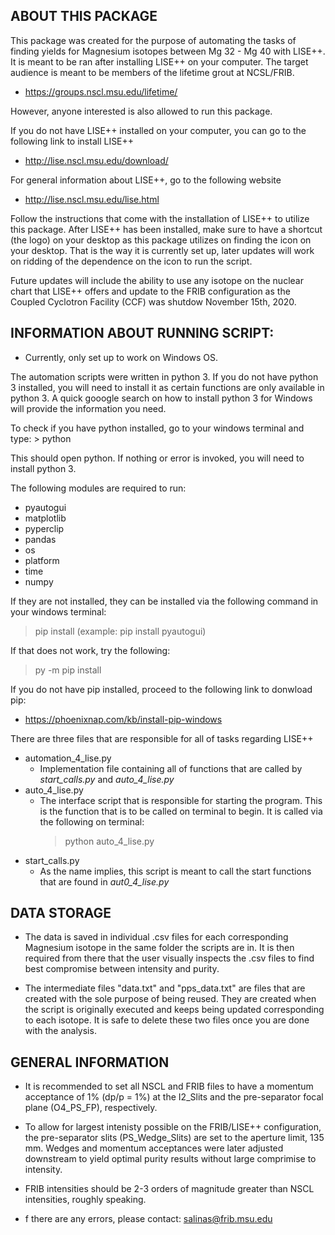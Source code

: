 ABOUT THIS PACKAGE 
------------------

This package was created for the purpose of automating the tasks of finding yields for 
Magnesium isotopes between Mg 32 - Mg 40 with LISE++. It is meant to be ran after installing LISE++ 
on your computer. The target audience is meant to be members of the lifetime grout at 
NCSL/FRIB.
 * https://groups.nscl.msu.edu/lifetime/

However, anyone interested is also allowed to run this package. 

If you do not have LISE++ installed on your computer, you can go to the following link to install 
LISE++
 * http://lise.nscl.msu.edu/download/

For general information about LISE++, go to the following website
 * http://lise.nscl.msu.edu/lise.html

Follow the instructions that come with the installation of LISE++ to utilize this package. After LISE++ has been installed, make sure to have a shortcut (the logo) on your desktop as this package utilizes on finding the icon on your desktop. That is the way it is currently set up, later updates will work on ridding of the dependence on the icon to run the 
script.

Future updates will include the ability to use any isotope on the nuclear chart that LISE++ offers and update to the 
FRIB configuration as the Coupled Cyclotron Facility (CCF) was shutdow November 15th, 2020. 


INFORMATION ABOUT RUNNING SCRIPT:
----------------------------------

* Currently, only set up to work on Windows OS.

The automation scripts were written in python 3. If you do not have python 3 installed, you will need to install it as
certain functions are only available in python 3. A quick gooogle search on how to install python 3 for Windows will provide 
the information you need.

To check if you have python installed, go to your windows terminal and type:
 	> python  

This should open python. If nothing or error is invoked, you will need to install python 3. 

The following modules are required to run:
 - pyautogui 
 - matplotlib 
 - pyperclip
 - pandas
 - os 
 - platform 
 - time 
 - numpy 

If they are not installed, they can be installed via the following command in your windows terminal:
 > pip install <MODULE> (example: pip install pyautogui)

If that does not work, try the following:
 > py -m pip install <MODULE> 

If you do not have pip installed, proceed to the following link to donwload pip:
  * https://phoenixnap.com/kb/install-pip-windows

There are three files that are responsible for all of tasks regarding LISE++
 - automation_4_lise.py 
 	- Implementation file containing all of functions that are called by  _start_calls.py_ and _auto_4_lise.py_
 - auto_4_lise.py
 	- The interface script that is responsible for starting the program. This is the function that is to be
 	called on terminal to begin. It is called via the following on terminal:
 		> python auto_4_lise.py 
 - start_calls.py
 	- As the name implies, this script is meant to call the start functions that are found in _aut0_4_lise.py_


DATA STORAGE 
------------

* The data is saved in individual .csv files for each corresponding Magnesium isotope in the same folder the scripts are in.
 It is then required from there that the user visually inspects the .csv files to find best compromise between intensity and purity.

* The intermediate files "data.txt" and "pps_data.txt" are files that are created with the sole purpose of being reused. They are created when the script is originally executed and keeps being updated corresponding to each isotope. It is safe to delete these two files once you are done with the analysis. 

GENERAL INFORMATION
-------------------

* It is recommended to set all NSCL and FRIB files to have a momentum acceptance of 1% (dp/p = 1%) at the I2_Slits and the pre-separator focal plane (O4_PS_FP), respectively.

* To allow for largest intenisty possible on the FRIB/LISE++ configuration, the pre-separator 
slits (PS_Wedge_Slits) are set to the aperture limit, 135 mm. Wedges and momentum acceptances were 
later adjusted downstream to yield optimal purity results without large comprimise to intensity.

* FRIB intensities should be 2-3 orders of magnitude greater than NSCL intensities, roughly speaking.  

* f there are any errors, please contact: salinas@frib.msu.edu
 

